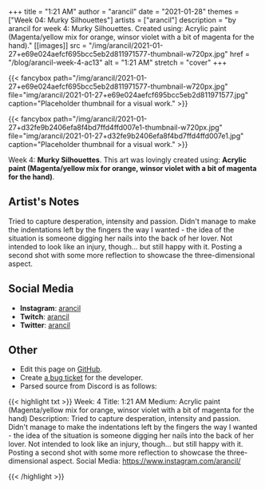 +++
title =       "1:21 AM"
author =      "arancil"
date =        "2021-01-28"
themes =      ["Week 04: Murky Silhouettes"]
artists =     ["arancil"]
description = "by arancil for week 4: Murky Silhouettes. Created using: Acrylic paint (Magenta/yellow mix for orange, winsor violet with a bit of magenta for the hand)."
[[images]]
      src = "/img/arancil/2021-01-27+e69e024aefcf695bcc5eb2d811971577-thumbnail-w720px.jpg"
      href = "/blog/arancil-week-4-ac13"
      alt = "1:21 AM"
      stretch = "cover"
+++


{{< fancybox path="/img/arancil/2021-01-27+e69e024aefcf695bcc5eb2d811971577-thumbnail-w720px.jpg" file="img/arancil/2021-01-27+e69e024aefcf695bcc5eb2d811971577.jpg" caption="Placeholder thumbnail for a visual work." >}}

{{< fancybox path="/img/arancil/2021-01-27+d32fe9b2406efa8f4bd7ffd4ffd007e1-thumbnail-w720px.jpg" file="img/arancil/2021-01-27+d32fe9b2406efa8f4bd7ffd4ffd007e1.jpg" caption="Placeholder thumbnail for a visual work." >}}


Week 4: **Murky Silhouettes**. This art was lovingly created using: **Acrylic paint (Magenta/yellow mix for orange, winsor violet with a bit of magenta for the hand)**.

## Artist's Notes

Tried to capture desperation, intensity and passion. Didn't manage to make the indentations left by the fingers the way I wanted - the idea of the situation is someone digging her nails into the back of her lover. Not intended to look like an injury, though... but still happy with it. Posting a second shot with some more reflection to showcase the three-dimensional aspect.

## Social Media

- **Instagram**: <a href='https://instagram.com/arancil' target='_blank'>arancil</a>
- **Twitch**: <a href='https://twitch.tv/arancil' target='_blank'>arancil</a>
- **Twitter**: <a href='https://twitter.com/arancil' target='_blank'>arancil</a>

## Other

- Edit this page on [GitHub](https://github.com/teaminkling/web-refresh/edit/main/content/blog/arancil-week-4-ac13.md).
- Create [a bug ticket](https://github.com/teaminkling/web-refresh/issues/new?assignees=&labels=bug&template=problem-report.md&title=) for the developer.
- Parsed source from Discord is as follows:

{{< highlight txt >}}
Week: 4
Title: 1:21 AM
Medium: Acrylic paint (Magenta/yellow mix for orange, winsor violet with a bit of magenta for the hand)
Description: 
Tried to capture desperation, intensity and passion. Didn't manage to make the indentations left by the fingers the way I wanted - the idea of the situation is someone digging her nails into the back of her lover. Not intended to look like an injury, though... but still happy with it. Posting a second shot with some more reflection to showcase the three-dimensional aspect. 
Social Media: https://www.instagram.com/arancil/


{{< /highlight >}}